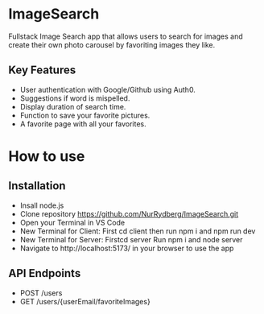 # ImageSearch
Fullstack Image Search app that allows users to search for images and create their own photo carousel by favoriting images they like.



## Key Features

- User authentication with Google/Github using Auth0.
- Suggestions if word is mispelled.
- Display duration of search time.
- Function to save your favorite pictures.
- A favorite page with all your favorites.

# How to use

## Installation

- Insall node.js
- Clone repository https://github.com/NurRydberg/ImageSearch.git
- Open your Terminal in VS Code
- New Terminal for Client: First cd client then run npm i and npm run dev
- New Terminal for Server: Firstcd server Run npm i and node server
- Navigate to http://localhost:5173/ in your browser to use the app


## API Endpoints

- POST /users
- GET /users/{userEmail/favoriteImages}

